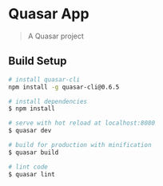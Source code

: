 # Quasar App

> A Quasar project

## Build Setup

``` bash
# install quasar-cli
npm install -g quasar-cli@0.6.5

# install dependencies
$ npm install

# serve with hot reload at localhost:8080
$ quasar dev

# build for production with minification
$ quasar build

# lint code
$ quasar lint
```
